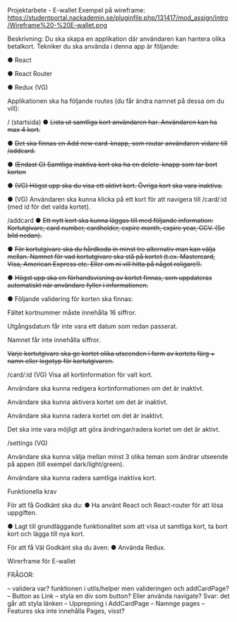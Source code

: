 Projektarbete - E-wallet
Exempel på wireframe: https://studentportal.nackademin.se/pluginfile.php/131417/mod_assign/intro/Wireframe%20-%20E-wallet.png

Beskrivning: Du ska skapa en applikation där användaren kan hantera olika betalkort. Tekniker du ska använda i denna app är följande:

● React

● React Router

● Redux (VG)

Applikationen ska ha följande routes (du får ändra namnet på dessa om du vill):

/ (startsida)
● ~~Lista ut samtliga kort användaren har. Användaren kan ha max 4 kort.~~

● ~~Det ska finnas en Add new card-knapp, som routar användaren vidare till /addcard.~~

● ~~(Endast G) Samtliga inaktiva kort ska ha en delete-knapp som tar bort korten~~

● ~~(VG) Högst upp ska du visa ett aktivt kort. Övriga kort ska vara inaktiva.~~

● (VG) Användaren ska kunna klicka på ett kort för att navigera till /card/:id (med id för det valda kortet).

/addcard
● ~~Ett nytt kort ska kunna läggas till med följande information: Kortutgivare, card number, cardholder, expire month, expire year, CCV. (Se bild nedan).~~

● ~~För kortutgivare ska du hårdkoda in minst tre alternativ man kan välja mellan. Namnet för vad kortutgivare ska stå på kortet (t.ex. Mastercard, Visa, American Express etc. Eller om ni vill hitta på något roligare!).~~

● ~~Högst upp ska en förhandsvisning av kortet finnas, som uppdateras automatiskt när användare fyller i informationen.~~

● Följande validering för korten ska finnas:

Fältet kortnummer måste innehålla 16 siffror.

Utgångsdatum får inte vara ett datum som redan passerat.

Namnet får inte innehålla siffror.

~~Varje kortutgivare ska ge kortet olika utseenden i form av kortets färg + namn eller logotyp för kortutgivaren.~~

/card/:id (VG)
Visa all kortinformation för valt kort.

Användare ska kunna redigera kortinformationen om det är inaktivt.

Användare ska kunna aktivera kortet om det är inaktivt.

Användare ska kunna radera kortet om det är inaktivt.

Det ska inte vara möjligt att göra ändringar/radera kortet om det är aktivt.

/settings (VG)

Användare ska kunna välja mellan minst 3 olika teman som ändrar utseende på appen (till exempel dark/light/green).

Användare ska kunna radera samtliga inaktiva kort.

Funktionella krav

För att få Godkänt ska du:
● Ha använt React och React-router för att lösa uppgiften.

● Lagt till grundläggande funktionalitet som att visa ut samtliga kort, ta bort kort och lägga till nya kort.

För att få Väl Godkänt ska du även:
● Använda Redux.

Wirerframe för E-wallet

FRÅGOR:

– validera var? funktionen i utils/helper men valideringen och addCardPage?
– Button as Link – styla en div som button? Eller använda navigate? Svar: det går att styla länken
– Upprepning i AddCardPage
– Namnge pages
– Features ska inte innehålla Pages, visst?
